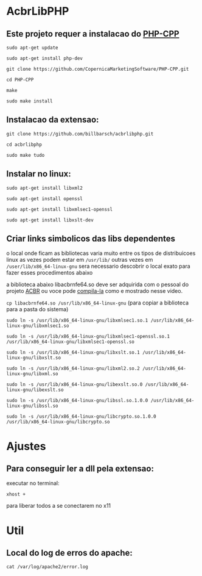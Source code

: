 # AcbrLibPHP

## Este projeto requer a instalacao do [PHP-CPP](http://www.php-cpp.com/) 

`sudo apt-get update`

`sudo apt-get install php-dev`

`git clone https://github.com/CopernicaMarketingSoftware/PHP-CPP.git`

`cd PHP-CPP`

`make`

`sudo make install`


## Instalacao da extensao:

`git clone https://github.com/billbarsch/acbrlibphp.git`

`cd acbrlibphp`

`sudo make tudo`


## Instalar no linux:

`sudo apt-get install libxml2`

`sudo apt-get install openssl`

`sudo apt-get install libxmlsec1-openssl`

`sudo apt-get install libxslt-dev`


## Criar links simbolicos das libs dependentes

o local onde ficam as bibliotecas varia muito entre os tipos de distribuicoes linux
as vezes podem estar em `/usr/lib/` outras vezes em `/user/lib/x86_64-linux-gnu`
sera necessario descobrir o local exato para fazer esses procedimentos abaixo


a biblioteca abaixo libacbrnfe64.so deve ser adquirida com o pessoal do projeto [ACBR](https://projetoacbr.com.br/acbrlib/) ou voce pode [compila-la](https://www.youtube.com/watch?v=XJvMr3b6rNo&feature=emb_title) como e mostrado nesse video.


`cp libacbrnfe64.so /usr/lib/x86_64-linux-gnu` (para copiar a biblioteca para a pasta do sistema)

`sudo ln -s /usr/lib/x86_64-linux-gnu/libxmlsec1.so.1 /usr/lib/x86_64-linux-gnu/libxmlsec1.so`

`sudo ln -s /usr/lib/x86_64-linux-gnu/libxmlsec1-openssl.so.1 /usr/lib/x86_64-linux-gnu/libxmlsec1-openssl.so`

`sudo ln -s /usr/lib/x86_64-linux-gnu/libxslt.so.1 /usr/lib/x86_64-linux-gnu/libxslt.so`

`sudo ln -s /usr/lib/x86_64-linux-gnu/libxml2.so.2 /usr/lib/x86_64-linux-gnu/libxml.so`

`sudo ln -s /usr/lib/x86_64-linux-gnu/libexslt.so.0 /usr/lib/x86_64-linux-gnu/libexslt.so`

`sudo ln -s /usr/lib/x86_64-linux-gnu/libssl.so.1.0.0 /usr/lib/x86_64-linux-gnu/libssl.so`

`sudo ln -s /usr/lib/x86_64-linux-gnu/libcrypto.so.1.0.0 /usr/lib/x86_64-linux-gnu/libcrypto.so`


# Ajustes

## Para conseguir ler a dll pela extensao:

executar no terminal: 

`xhost +` 

para liberar todos a se conectarem no x11


# Util

## Local do log de erros do apache:

`cat /var/log/apache2/error.log`
